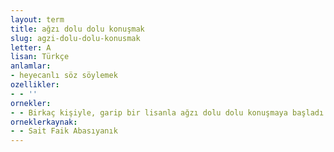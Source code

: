 ```yaml
---
layout: term
title: ağzı dolu dolu konuşmak
slug: agzi-dolu-dolu-konusmak
letter: A
lisan: Türkçe
anlamlar:
- heyecanlı söz söylemek
ozellikler:
- - ''
ornekler:
- - Birkaç kişiyle, garip bir lisanla ağzı dolu dolu konuşmaya başladı.
orneklerkaynak:
- - Sait Faik Abasıyanık
---
```

